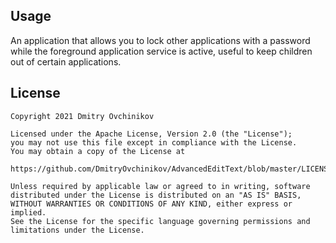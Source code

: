 ## Usage
An application that allows you to lock other applications with a password while the foreground application service is active, useful to keep children out of certain applications.



## License   
  
```  
Copyright 2021 Dmitry Ovchinikov  
  
Licensed under the Apache License, Version 2.0 (the "License");  
you may not use this file except in compliance with the License.  
You may obtain a copy of the License at  
  
https://github.com/DmitryOvchinikov/AdvancedEditText/blob/master/LICENSE  
  
Unless required by applicable law or agreed to in writing, software  
distributed under the License is distributed on an "AS IS" BASIS,  
WITHOUT WARRANTIES OR CONDITIONS OF ANY KIND, either express or implied.  
See the License for the specific language governing permissions and  
limitations under the License.  
```
